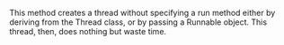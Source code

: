 This method creates a thread without specifying a run method either by deriving from the Thread class, or by passing a Runnable object. This thread, then, does nothing but waste time.